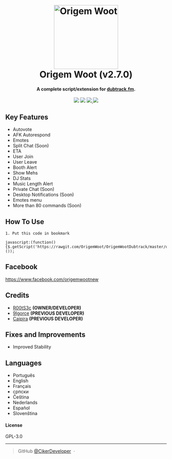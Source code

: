 
<h1 align="center">
  <br>
  <a href="https://origemwoot.github.io"><img src="https://i.imgur.com/YsvfUtf.png" alt="Origem Woot" width="200"></a>
  <br>
  Origem Woot (v2.7.0)
  <br>
</h1>

<h4 align="center">A complete script/extension for <a href="http://dubtrack.fm" target="_blank">dubtrack.fm</a>.</h4>
<p align="center">
    <a href="http://waffle.io/OrigemWoot/OrigemWoot"><img src="https://badge.waffle.io/OrigemWoot/OrigemWoot.svg?label=ready&title=Ready"></a>
  </a>
  <a href="https://gitter.im/OrigemWootOW/Lobby"><img src="https://badges.gitter.im/OrigemWootOW/Lobby.svg"></a>
  <a href="#">
      <img src="https://img.shields.io/badge/SayThanks.io-%E2%98%BC-1EAEDB.svg">
  </a>
  <a href="https://www.paypal.me/1microfix">
    <img src="https://img.shields.io/badge/$-donate-ff69b4.svg?maxAge=2592000&amp;style=flat">
  </a>
</p>


## Key Features

* Autovote
* AFK Autorespond
* Emotes
* Split Chat (Soon)
* ETA
* User Join
* User Leave
* Booth Alert
* Show Mehs
* DJ Stats
* Music Length Alert
* Private Chat (Soon)
* Desktop Notifications (Soon)
* Emotes menu
* More than 80 commands (Soon)

## How To Use

```
1. Put this code in bookmark

javascript:(function(){$.getScript('https://rawgit.com/OrigemWoot/OrigemWootDubtrack/master/origem.min.js');}());
```

## Facebook

https://www.facebook.com/origemwootnew

## Credits

- [R00tS3c](https://github.com/R00tS3c) __(OWNER/DEVELOPER)__
- [9Igorce](https://github.com/9Igorce) __(PREVIOUS DEVELOPER)__
- [Caipira](https://github.com/LuizEdp) __(PREVIOUS DEVELOPER)__


## Fixes and Improvements

- Improved Stability

## Languages

- Português
- English
- Français
- српски
- Čeština
- Nederlands
- Español
- Slovenština

#### License

GPL-3.0

---

> GitHub [@CikerDeveloper](https://github.com/CikerDeveloper) &nbsp;&middot;&nbsp;

